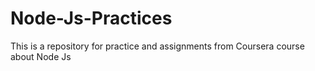 # Node-Js-Practices
This is a repository for practice and assignments from Coursera course about Node Js
